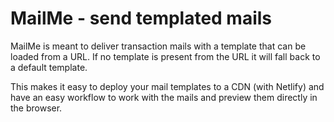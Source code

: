 # MailMe - send templated mails

MailMe is meant to deliver transaction mails with a template that can be loaded
from a URL. If no template is present from the URL it will fall back to a default
template.

This makes it easy to deploy your mail templates to a CDN (with Netlify) and have
an easy workflow to work with the mails and preview them directly in the browser.
